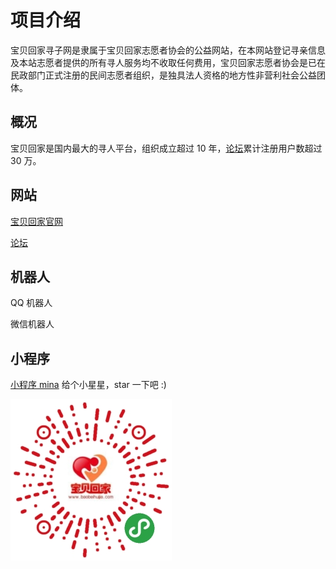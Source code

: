 # 项目介绍

宝贝回家寻子网是隶属于宝贝回家志愿者协会的公益网站，在本网站登记寻亲信息及本站志愿者提供的所有寻人服务均不收取任何费用，宝贝回家志愿者协会是已在民政部门正式注册的民间志愿者组织，是独具法人资格的地方性非营利社会公益团体。

## 概况

宝贝回家是国内最大的寻人平台，组织成立超过 10 年，[论坛](https://bbs.baobeihuijia.com)累计注册用户数超过 30 万。

## 网站

  [宝贝回家官网](https://www.baobeihuijia.com)

  [论坛](https://bss.baobeihuijia.com)

## 机器人

  QQ 机器人

  微信机器人

## 小程序

[小程序 mina](https://github.com/bbhj/mina)   给个小星星，star 一下吧 :)

![小程序](images/8.jpg)
